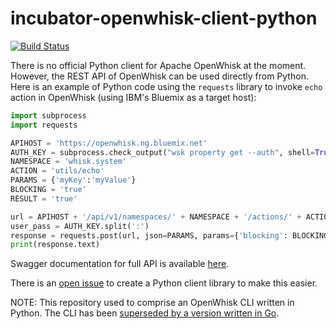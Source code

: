 # incubator-openwhisk-client-python
[![Build Status](https://api.travis-ci.org/apache/incubator-openwhisk-client-python.svg?branch=master)](https://api.travis-ci.org/apache/incubator-openwhisk-client-python)

There is no official Python client for Apache OpenWhisk at the moment. However, the REST API of OpenWhisk can be used directly from Python. Here is an example of Python code using the `requests` library to invoke `echo` action in OpenWhisk (using IBM's Bluemix as a target host):

``` python
import subprocess
import requests

APIHOST = 'https://openwhisk.ng.bluemix.net'
AUTH_KEY = subprocess.check_output("wsk property get --auth", shell=True).split()[2] 
NAMESPACE = 'whisk.system'
ACTION = 'utils/echo'
PARAMS = {'myKey':'myValue'}
BLOCKING = 'true'
RESULT = 'true'

url = APIHOST + '/api/v1/namespaces/' + NAMESPACE + '/actions/' + ACTION
user_pass = AUTH_KEY.split(':')
response = requests.post(url, json=PARAMS, params={'blocking': BLOCKING, 'result': RESULT}, auth=(user_pass[0], user_pass[1]))
print(response.text)
```
Swagger documentation for full API is available [here](http://petstore.swagger.io/?url=https://raw.githubusercontent.com/apache/incubator-openwhisk/master/core/controller/src/main/resources/apiv1swagger.json).

There is an [open issue](apache/incubator-openwhisk#450) to create a Python client library to make this easier.

NOTE: This repository used to comprise an OpenWhisk CLI written in Python. The CLI has been [superseded by a version written in Go](https://github.com/apache/incubator-openwhisk-cli).
